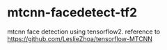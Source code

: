 # mtcnn-facedetect-tf2
mtcnn face detection using tensorflow2.
reference to https://github.com/LeslieZhoa/tensorflow-MTCNN
